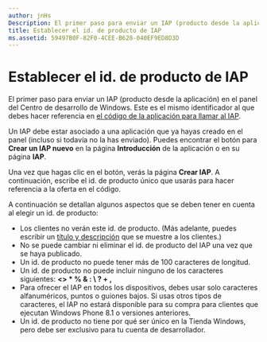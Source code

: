 ```yaml
---
author: jnHs
Description: El primer paso para enviar un IAP (producto desde la aplicación) en el panel del Centro de desarrollo de Windows.
title: Establecer el id. de producto de IAP
ms.assetid: 59497B0F-82F0-4CEE-B628-040EF9ED8D3D
---
```


# Establecer el id. de producto de IAP


El primer paso para enviar un IAP (producto desde la aplicación) en el panel del Centro de desarrollo de Windows. Este es el mismo identificador al que debes hacer referencia en [el código de la aplicación para llamar al IAP](https://msdn.microsoft.com/library/windows/apps/mt219684).

Un IAP debe estar asociado a una aplicación que ya hayas creado en el panel (incluso si todavía no la has enviado). Puedes encontrar el botón para **Crear un IAP nuevo** en la página **Introducción** de la aplicación o en su página **IAP**.

Una vez que hagas clic en el botón, verás la página **Crear IAP**. A continuación, escribe el id. de producto único que usarás para hacer referencia a la oferta en el código.

A continuación se detallan algunos aspectos que se deben tener en cuenta al elegir un id. de producto:

-   Los clientes no verán este id. de producto. (Más adelante, puedes escribir un [título y descripción](create-iap-descriptions.md) que se muestre a los clientes.)
-   No se puede cambiar ni eliminar el id. de producto del IAP una vez que se haya publicado.
-   Un id. de producto no puede tener más de 100 caracteres de longitud.
-   Un id. de producto no puede incluir ninguno de los caracteres siguientes: **&lt;&gt; \* % & : \\ ? + ,**
-   Para ofrecer el IAP en todos los dispositivos, debes usar solo caracteres alfanuméricos, puntos o guiones bajos. Si usas otros tipos de caracteres, el IAP no estará disponible para su compra para clientes que ejecutan Windows Phone 8.1 o versiones anteriores.
-   Un id. de producto no tiene por qué ser único en la Tienda Windows, pero debe ser exclusivo para tu cuenta de desarrollador.

 

 






<!--HONumber=May16_HO2-->


